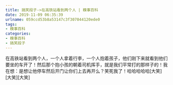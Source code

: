 ```yaml
---
title: 搞笑段子->在高铁站看到两个人 | 糗事百科
date: 2019-11-09 06:35:39
urlname: 059ccd53b8a53147c3f307044120ede0
tags: 
- 糗事百科
categories:
- 糗事百科
- 搞笑段子
---
```

在高铁站看到两个人，一个人拿着行李，一个人抱着孩子，他们刚下来就看到他们要坐的车开了！然后那个抱小孩的朝着司机挥手，就是我们平常打的那样子的！我在想：是想让他停车然后开门让你们上去再开么？笑死我了！哈哈哈哈哈[大笑][大笑][大笑]


